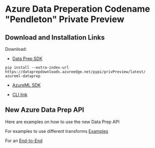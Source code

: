 
# Azure Data Preperation Codename "Pendleton" Private Preview

## Download and Installation Links
Download:

- [Data Prep SDK](https://dataprepdownloads.azureedge.net/pypi/privPreview/latest/)

```    
pip install --extra-index-url https://dataprepdownloads.azureedge.net/pypi/privPreview/latest/ azureml-dataprep
```

- [AzureML SDK](https://github.com/Azure/ViennaDocs/tree/master/PrivatePreview)
 
- [CLI link](https://github.com/Azure/ViennaDocs/blob/master/PrivatePreview/cli/CLI-101-Install-and-Local-Run.md)

## New Azure Data Prep API
Here are examples on how to use the new Data Prep API

For examples to use different transforms [Examples](API)

For an [End-to-End](Scenarios/NYTaxiCab)
